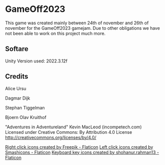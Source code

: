 # GameOff2023
This game was created mainly between 24th of november and 26th of november for the GameOff2023 gamejam. Due to other obligations we have not been able to work on this project much more.
## Softare
Unity Version used: 2022.3.12f

## Credits
Alice Ursu

Dagmar Dijk

Stephan Tiggelman

Bjoern Olav Kruithof


"Adventures in Adventureland" Kevin MacLeod (incompetech.com)
Licensed under Creative Commons: By Attribution 4.0 License
http://creativecommons.org/licenses/by/4.0/

<a href="https://www.flaticon.com/free-icons/right-click" title="right click icons">Right click icons created by Freepik - Flaticon</a>
<a href="https://www.flaticon.com/free-icons/left-click" title="left click icons">Left click icons created by Smashicons - Flaticon</a>
<a href="https://www.flaticon.com/free-icons/keyboard-key" title="keyboard key icons">Keyboard key icons created by shohanur.rahman13 - Flaticon</a>

